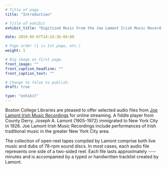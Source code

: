 ```yaml
---
# Title of page
title: "Introduction"

# Title of exhibit
exhibit_title: "Digitized Music From the Joe Lamont Irish Music Recordings"

date: 2019-05-07T14:24:36-04:00

# Page order (1 is 1st page, etc.)
weight: 1 

# Big image on first page.
front_image: "" 
front_caption_headline: ""
front_caption_text: ""

# Change to false to publish.
draft: true

type: "exhibit"
---
```


Boston College Libraries are pleased to offer selected audio files from [Joe Lamont Irish Music Recordings](http://hdl.handle.net/2345.2/IM-M145-2005) for online streaming. A fiddle player from County Derry, Joseph A. Lamont (1905-1972) immigrated to New York City in 1926. Joe Lamont Irish Music Recordings include performances of Irish traditional music in the greater New York City area. 

The collection of open-reel tapes compiled by Lamont comprise both live music and dubs of 78-rpm sound discs. In most cases, each audio file represents one side of a two-sided reel. Each file lasts approximately ---- minutes and is accompanied by a typed or handwritten tracklist created by Lamont.
